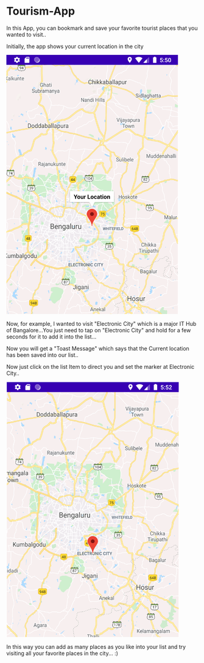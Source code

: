 # Tourism-App
In this App, you can bookmark and save your favorite tourist places that you wanted to visit..

Initially, the app shows your current location in the city


![](app/src/main/res/drawable/1.PNG)



Now, for example, I wanted to visit "Electronic City" which is a major IT Hub of Bangalore...You just need to tap on "Electronic City" and hold for a few seconds for it to add it into the list...

Now you will get a "Toast Message" which says that the Current location has been saved into our list..

Now just click on the list Item to direct you and set the marker at Electronic City..

![](app/src/main/res/drawable/3.PNG)

In this way you can add as many places as you like into your list and try visiting all your favorite places in the city... :)
